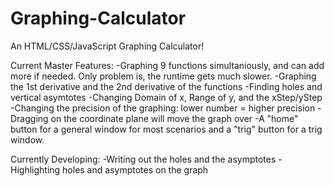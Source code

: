 # Graphing-Calculator
An HTML/CSS/JavaScript Graphing Calculator!

Current Master Features:
-Graphing 9 functions simultaniously, and can add more if needed. Only problem is, the runtime gets much slower.
-Graphing the 1st derivative and the 2nd derivative of the functions
-Finding holes and vertical asymtotes
-Changing Domain of x, Range of y, and the xStep/yStep
-Changing the precision of the graphing: lower number = higher precision
-Dragging on the coordinate plane will move the graph over
-A "home" button for a general window for most scenarios and a "trig" button for a trig window.

Currently Developing:
-Writing out the holes and the asymptotes
-Highlighting holes and asymptotes on the graph
